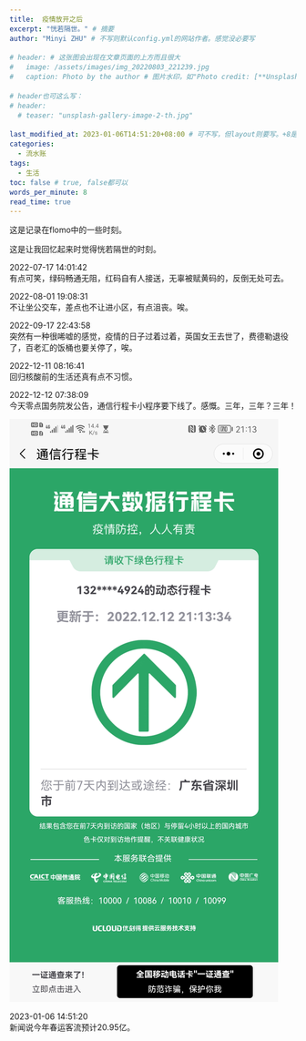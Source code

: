 ```yaml
---
title:  疫情放开之后
excerpt: "恍若隔世。" # 摘要
author: "Minyi ZHU" # 不写则默认config.yml的网站作者。感觉没必要写

# header: # 这张图会出现在文章页面的上方而且很大
#   image: /assets/images/img_20220803_221239.jpg
#   caption: Photo by the author # 图片水印，如"Photo credit: [**Unsplash**](https://unsplash.com)"

# header也可这么写：
# header:
  # teaser: "unsplash-gallery-image-2-th.jpg"

last_modified_at: 2023-01-06T14:51:20+08:00 # 可不写，但layout则要写。+8是东八区
categories: 
  - 流水账
tags:
  - 生活
toc: false # true, false都可以
words_per_minute: 8
read_time: true
---
```


这是记录在flomo中的一些时刻。

这是让我回忆起来时觉得恍若隔世的时刻。


2022-07-17 14:01:42 <br>
有点可笑，绿码畅通无阻，红码自有人接送，无辜被赋黄码的，反倒无处可去。


2022-08-01 19:08:31 <br>
不让坐公交车，差点也不让进小区，有点沮丧。唉。


2022-09-17 22:43:58 <br>
突然有一种很唏嘘的感觉，疫情的日子过着过着，英国女王去世了，费德勒退役了，百老汇的饭桶也要关停了，唉。


2022-12-11 08:16:41 <br>
回归核酸前的生活还真有点不习惯。


2022-12-12 07:38:09 <br>
今天零点国务院发公告，通信行程卡小程序要下线了。感慨。三年，三年？三年！

![](https://raw.githubusercontent.com/zhumy321/diy-imagehost/main/img/Screenshot_20221212_211336_com.tencent.mm.jpg)

2023-01-06 14:51:20 <br>
新闻说今年春运客流预计20.95亿。
